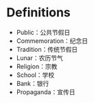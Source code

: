 # Definitions

+ Public：公共节假日
+ Commemoration：纪念日
+ Tradition：传统节假日
+ Lunar：农历节气
+ Religion：宗教
+ School：学校
+ Bank：银行
+ Propaganda：宣传日